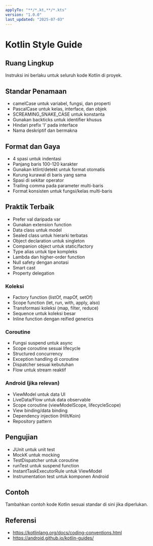 ```yaml
---
applyTo: "**/*.kt,**/*.kts"
version: "1.0.0"
last_updated: "2025-07-03"
---
```

# Kotlin Style Guide

## Ruang Lingkup
Instruksi ini berlaku untuk seluruh kode Kotlin di proyek.

## Standar Penamaan
- camelCase untuk variabel, fungsi, dan properti
- PascalCase untuk kelas, interface, dan objek
- SCREAMING_SNAKE_CASE untuk konstanta
- Gunakan backticks untuk identifier khusus
- Hindari prefix 'I' pada interface
- Nama deskriptif dan bermakna

## Format dan Gaya
- 4 spasi untuk indentasi
- Panjang baris 100-120 karakter
- Gunakan ktlint/detekt untuk format otomatis
- Kurung kurawal di baris yang sama
- Spasi di sekitar operator
- Trailing comma pada parameter multi-baris
- Format konsisten untuk fungsi/kelas multi-baris

## Praktik Terbaik
- Prefer val daripada var
- Gunakan extension function
- Data class untuk model
- Sealed class untuk hierarki terbatas
- Object declaration untuk singleton
- Companion object untuk static/factory
- Type alias untuk tipe kompleks
- Lambda dan higher-order function
- Null safety dengan anotasi
- Smart cast
- Property delegation

### Koleksi
- Factory function (listOf, mapOf, setOf)
- Scope function (let, run, with, apply, also)
- Transformasi koleksi (map, filter, reduce)
- Sequence untuk koleksi besar
- Inline function dengan reified generics

### Coroutine
- Fungsi suspend untuk async
- Scope coroutine sesuai lifecycle
- Structured concurrency
- Exception handling di coroutine
- Dispatcher sesuai kebutuhan
- Flow untuk stream reaktif

### Android (jika relevan)
- ViewModel untuk data UI
- LiveData/Flow untuk data observable
- Scope coroutine (viewModelScope, lifecycleScope)
- View binding/data binding
- Dependency injection (Hilt/Koin)
- Repository pattern

## Pengujian
- JUnit untuk unit test
- MockK untuk mocking
- TestDispatcher untuk coroutine
- runTest untuk suspend function
- InstantTaskExecutorRule untuk ViewModel
- Instrumentation test untuk komponen Android

## Contoh
Tambahkan contoh kode Kotlin sesuai standar di sini jika diperlukan.

## Referensi
- https://kotlinlang.org/docs/coding-conventions.html
- https://android.github.io/kotlin-guides/
